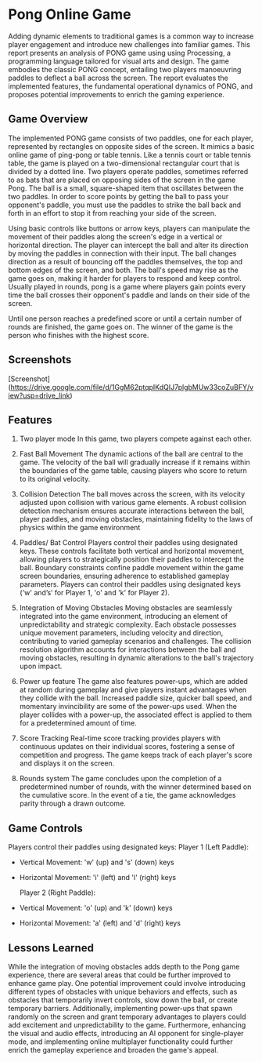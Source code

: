 # Pong Online Game

Adding dynamic elements to traditional games is a common way to increase player engagement and introduce new challenges into familiar games. This report presents an analysis of PONG game using using Processing, a programming language tailored for visual arts and design. The game embodies the classic PONG concept, entailing two players manoeuvring paddles to deflect a ball across the screen. The report evaluates the implemented features, the fundamental operational dynamics of PONG, and proposes potential improvements to enrich the gaming experience. 




## Game Overview
The implemented PONG game consists of two paddles, one for each player, represented by rectangles on opposite sides of the screen. It mimics a basic online game of ping-pong or table tennis. Like a tennis court or table tennis table, the game is played on a two-dimensional rectangular court that is divided by a dotted line. Two players operate paddles, sometimes referred to as bats that are placed on opposing sides of the screen in the game Pong. The ball is a small, square-shaped item that oscillates between the two paddles. In order to score points by getting the ball to pass your opponent's paddle, you must use the paddles to strike the ball back and forth in an effort to stop it from reaching your side of the screen.

Using basic controls like buttons or arrow keys, players can manipulate the movement of their paddles along the screen's edge in a vertical or horizontal direction. The player can intercept the ball and alter its direction by moving the paddles in connection with their input. The ball changes direction as a result of bouncing off the paddles themselves, the top and bottom edges of the screen, and both. The ball's speed may rise as the game goes on, making it harder for players to respond and keep control. Usually played in rounds, pong is a game where players gain points every time the ball crosses their opponent's paddle and lands on their side of the screen.

Until one person reaches a predefined score or until a certain number of rounds are finished, the game goes on. The winner of the game is the person who finishes with the highest score.



## Screenshots

[Screenshot] (https://drive.google.com/file/d/1GgM62ptqpIKdQIJ7plgbMUw33coZuBFY/view?usp=drive_link)


## Features
1. Two player mode
In this game, two players compete against each other.

2. Fast Ball Movement
The dynamic actions of the ball are central to the game. The velocity of the ball will gradually increase if it remains within the boundaries of the game table, causing players who score to return to its original velocity. 

3. Collision Detection
The ball moves across the screen, with its velocity adjusted upon collision with various game elements. A robust collision detection mechanism ensures accurate interactions between the ball, player paddles, and moving obstacles, maintaining fidelity to the laws of physics within the game environment

4. Paddles/ Bat Control
Players control their paddles using designated keys. These controls facilitate both vertical and horizontal movement, allowing players to strategically position their paddles to intercept the ball. Boundary constraints confine paddle movement within the game screen boundaries, ensuring adherence to established gameplay parameters. Players can control their paddles using designated keys ('w' and’s’ for Player 1, 'o' and 'k' for Player 2).

5. Integration of Moving Obstacles
Moving obstacles are seamlessly integrated into the game environment, introducing an element of unpredictability and strategic complexity. Each obstacle possesses unique movement parameters, including velocity and direction, contributing to varied gameplay scenarios and challenges. The collision resolution algorithm accounts for interactions between the ball and moving obstacles, resulting in dynamic alterations to the ball's trajectory upon impact.

6. Power up feature
The game also features power-ups, which are added at random during gameplay and give players instant advantages when they collide with the ball. Increased paddle size, quicker ball speed, and momentary invincibility are some of the power-ups used. When the player collides with a power-up, the associated effect is applied to them for a predetermined amount of time.

7. Score Tracking
Real-time score tracking provides players with continuous updates on their individual scores, fostering a sense of competition and progress.  The game keeps track of each player's score and displays it on the screen.

8. Rounds system
The game concludes upon the completion of a predetermined number of rounds, with the winner determined based on the cumulative score. In the event of a tie, the game acknowledges parity through a drawn outcome.


## Game Controls
Players control their paddles using designated keys:
	Player 1 (Left Paddle):
-	Vertical Movement: 'w' (up) and 's' (down) keys
-	Horizontal Movement: 'i' (left) and 'l' (right) keys
  
	Player 2 (Right Paddle):
- 	Vertical Movement: 'o' (up) and 'k' (down) keys
- 	Horizontal Movement: 'a' (left) and 'd' (right) keys



## Lessons Learned

While the integration of moving obstacles adds depth to the Pong game experience, there are several areas that could be further improved to enhance game play. One potential improvement could involve introducing different types of obstacles with unique behaviors and effects, such as obstacles that temporarily invert controls, slow down the ball, or create temporary barriers. Additionally, implementing power-ups that spawn randomly on the screen and grant temporary advantages to players could add excitement and unpredictability to the game. Furthermore, enhancing the visual and audio effects, introducing an AI opponent for single-player mode, and implementing online multiplayer functionality could further enrich the gameplay experience and broaden the game's appeal.
